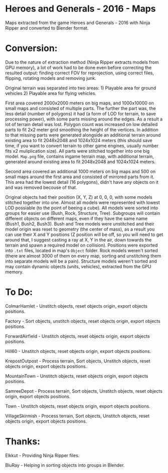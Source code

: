 # Heroes and Generals - 2016 - Maps
Maps extracted from the game Heroes and Generals - 2016 with Ninja Ripper and converted to Blender format.

# Conversion:
Due to the nature of extraction method (Ninja Ripper extracts models from GPU memory), a lot of work had to be done even before correcting the resulted output: finding correct FOV for reprojection, using correct files, flipping, rotating models and removing junk.

Original terrain was separated into two areas: 1) Playable area for ground vehicles 2) Playable area for flying vehicles.

First area covered 2000x2000 meters on big maps, and 1000x10000 on small maps and consisted of multiple parts. The further the part was, the less detail (number of polygons) it had (a form of LOD for terrain, to save processing power), with some parts missing around the edges. As a result a lot of terrain detail was lost. Polygon count was increased on low detailed parts to fit 2x2 meter grid smoothing the height of the vertices. In addition to that missing parts were generated alongside an additional terrain around existing area to fit 2048x2048 and 1024x1024 meters (this should save time, if you want to convert terrain to other game engines, usually number fits x2 muliplication size). All parts were stitched together into one big model. `Map.png` file, contains ingame terrain map, with additional terrain, generated around existing area to fit 2048x2048 and 1024x1024 meters.

Second area covered an additional 1000 meters on big maps and 500 on small maps around the first area and consisted of mirrored parts from it. This area had the lowest detail (16 polygons), didn't have any objects on it and was removed becouse of that.

Original objects had their position (X, Y, Z) at 0, 0, 0, with some models stitched together into one. Almost all models were represented with lowest LOD possiable (to the point of beeing a cube). All models were sorted into groups for easier use (Bush, Rock, Structure, Tree). Subgroups will contain different objects on different maps, even if they have the same name (Bush1, Bush2, Bush3). Bush and Tree models were unstitched and their model origin was reset to geometry (the center of mass), as a result you can use their X and Y positions (Z position will be off, so you will need to get around that, I suggest casting a ray at X, Y in the air, down towards the terrain and spawn a required model on collision). Positions were exported into `.txt` files, located in map's `Object` folder. Rock models weren't sorted (there are almost 3000 of them on every map, sorting and unstitching them into separate models will be a pain). Structure models weren't sorted and may contain dynamic objects (units, vehicles), extracted from the GPU memory.

# To Do:
ColmarHamlet - Unstitch objects, reset objects origin, export objects positions.

Factory - Sort objects, unstitch objects, reset objects origin, export objects positions.

ForwardAirfield - Unstitch objects, reset objects origin, export objects positions.

Hill60 - Unstitch objects, reset objects origin, export objects positions.

KrepostOutpost - Process terrain, Sort objects, Unstitch objects, reset objects origin, export objects positions.

MountainTown - Unstitch objects, reset objects origin, export objects positions.

SamreeDepot - Process terrain, Sort objects, Unstitch objects, reset objects origin, export objects positions.

Town - Unstitch objects, reset objects origin, export objects positions.

VillageSkirmish - Process terrain, Sort objects, Unstitch objects, reset objects origin, export objects positions.

# Thanks:
Elkkut - Providing Ninja Ripper files.

BluRay - Helping in sorting objects into groups in Blender.
